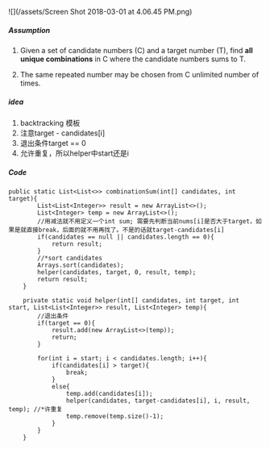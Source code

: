 ![](/assets/Screen Shot 2018-03-01 at 4.06.45 PM.png)

##### Assumption

1. Given a set of candidate numbers \(C\) and a target number \(T\), find **all unique combinations** in C where the candidate numbers sums to T.

2. The same repeated number may be chosen from C unlimited number of times.

##### idea

1. backtracking 模板
2. 注意target - candidates\[i\]
3. 退出条件target == 0
4. 允许重复，所以helper中start还是i

##### Code

```
public static List<List<>> combinationSum(int[] candidates, int target){
        List<List<Integer>> result = new ArrayList<>();
        List<Integer> temp = new ArrayList<>();
        //用减法就不用定义一个int sum; 需要先判断当前nums[i]是否大于target，如果是就直接break，后面的就不用再找了。不是的话就target-candidates[i]
        if(candidates == null || candidates.length == 0){
            return result;
        }
        //*sort candidates
        Arrays.sort(candidates);
        helper(candidates, target, 0, result, temp);
        return result;
    }

    private static void helper(int[] candidates, int target, int start, List<List<Integer>> result, List<Integer> temp){
        //退出条件
        if(target == 0){
            result.add(new ArrayList<>(temp));
            return;
        }

        for(int i = start; i < candidates.length; i++){
            if(candidates[i] > target){
                break;
            }
            else{
                temp.add(candidates[i]);
                helper(candidates, target-candidates[i], i, result, temp); //*许重复
                temp.remove(temp.size()-1);
            }
        }
    }
```



